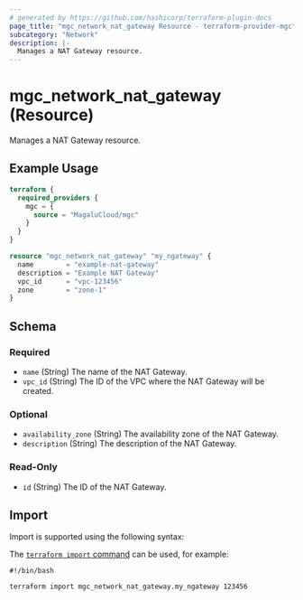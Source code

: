 ```yaml
---
# generated by https://github.com/hashicorp/terraform-plugin-docs
page_title: "mgc_network_nat_gateway Resource - terraform-provider-mgc"
subcategory: "Network"
description: |-
  Manages a NAT Gateway resource.
---
```


# mgc_network_nat_gateway (Resource)

Manages a NAT Gateway resource.

## Example Usage

```terraform
terraform {
  required_providers {
    mgc = {
      source = "MagaluCloud/mgc"
    }
  }
}

resource "mgc_network_nat_gateway" "my_ngateway" {
  name        = "example-nat-gateway"
  description = "Example NAT Gateway"
  vpc_id      = "vpc-123456"
  zone        = "zone-1"
}
```

<!-- schema generated by tfplugindocs -->
## Schema

### Required

- `name` (String) The name of the NAT Gateway.
- `vpc_id` (String) The ID of the VPC where the NAT Gateway will be created.

### Optional

- `availability_zone` (String) The availability zone of the NAT Gateway.
- `description` (String) The description of the NAT Gateway.

### Read-Only

- `id` (String) The ID of the NAT Gateway.

## Import

Import is supported using the following syntax:

The [`terraform import` command](https://developer.hashicorp.com/terraform/cli/commands/import) can be used, for example:

```shell
#!/bin/bash

terraform import mgc_network_nat_gateway.my_ngateway 123456
```
